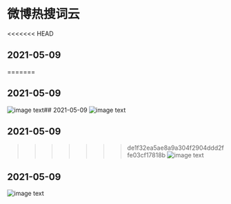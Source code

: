 
# 微博热搜词云  

<<<<<<< HEAD
## 2021-05-09 
=======
## 2021-05-09
![image text](https://github.com/vmp65l3/weibo-hotrank/blob/master/2021-05-09.jpg)## 2021-05-09
![image text](https://github.com/vmp65l3/weibo-hotrank/blob/master/2021-05-09.jpg)
## 2021-05-09
>>>>>>> de1f32ea5ae8a9a304f2904ddd2ffe03cf17818b
![image text](https://github.com/vmp65l3/weibo-hotrank/blob/master/2021-05-09.jpg)
## 2021-05-09
![image text](https://github.com/vmp65l3/weibo-hotrank/blob/master/2021-05-09.jpg)
